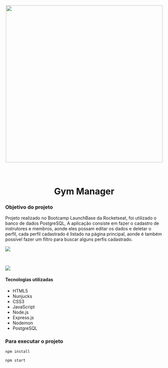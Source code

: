 <h1 align="center">
<img width="500px" src="https://camo.githubusercontent.com/268b1344409fac98c4eeda520482b6910c4ddcba/68747470733a2f2f73746f726167652e676f6f676c65617069732e636f6d2f676f6c64656e2d77696e642f626f6f7463616d702d6c61756e6368626173652f6c6f676f2e706e67">
</h1>

<br>

<h1 align="center">Gym Manager</h1>

### Objetivo do projeto

Projeto realizado no Bootcamp LaunchBase da Rocketseat, foi utilizado o banco de dados PostgreSQL, A aplicação consiste em fazer o cadastro de instrutores
e membros, aonde eles possam editar os dados e deletar o perfil, cada perfil cadastrado é listado na página principal, aonde é também possível fazer um
filtro para buscar alguns perfis cadastrado.

![](https://github.com/gabrielcaiana/GymManager/blob/master/public/img/CadastrarInstrutor.PNG)

<br>

![](https://github.com/gabrielcaiana/GymManager/blob/master/public/img/listaInstrutor.PNG)

#### Tecnologias utilizadas

- HTML5
- Nunjucks
- CSS3
- JavaScript
- Node.js
- Express.js
- Nodemon
- PostgreSQL 

### Para executar o projeto

```
npm install
```

```
npm start
```

